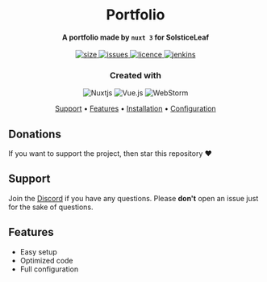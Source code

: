 <h1 align="center">
  <img src=""  alt=""/>
  <br>Portfolio<br>
</h1>

<p align="center">
  <b>A portfolio made by <code>nuxt 3</code> for SolsticeLeaf</b><br><br>

  <a href="https://github.com/SolsticeLeaf/portfolio">
    <img src="https://img.shields.io/github/repo-size/SolsticeLeaf/portfolio?style=flat-square" alt="size"> 
  </a>
  <a href="https://github.com/SolsticeLeaf/portfolio/issues">
    <img src="https://img.shields.io/github/issues/SolsticeLeaf/portfolio?style=flat-square" alt="issues"> 
  </a>
  <a href="https://github.com/SolsticeLeaf/portfolio/blob/master/LICENSE">
    <img src="https://img.shields.io/github/license/SolsticeLeaf/portfolio?style=flat-square" alt="licence"> 
  </a>
  <a href="https://jenkins.kiinse.dev/job/Portfolio/">
    <img src="https://jenkins.kiinse.dev/job/Portfolio/badge/icon?style=flat-square" alt="jenkins">
  </a>
<br>
</p>

<h3 align="center">
  Created with
</h3>

<center>

![Nuxtjs](https://img.shields.io/badge/Nuxt-002E3B?style=for-the-badge&logo=nuxtdotjs&logoColor=#00DC82)
![Vue.js]()
![WebStorm](https://img.shields.io/badge/webstorm-143?style=for-the-badge&logo=webstorm&logoColor=white&color=black)

</center>

<p align="center">
<a href="#support">Support</a> •
<a href="#features">Features</a> •
<a href="#download">Installation</a> •
<a href="#usage">Configuration</a>
</p>

## Donations

If you want to support the project, then
star this repository ♥

## Support

Join the [Discord](https://discord.gg/ec7y5NY82b) if you have any questions.
Please **don't** open an issue just for the sake of questions.

## Features

- Easy setup
- Optimized code
- Full configuration
